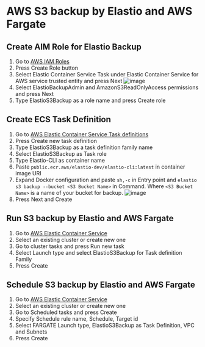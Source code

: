 # AWS S3 backup by Elastio and AWS Fargate

## Create AIM Role for Elastio Backup

1. Go to [AWS IAM Roles](https://console.aws.amazon.com/iamv2/home#/roles)
2. Press Create Role button
3. Select Elastic Container Service Task under Elastic Container Service for AWS service trusted entity and press Next
![image](https://github.com/elastio/contrib/assets/81738703/0a7050a0-895b-4227-a609-40bb9c6acb24)
4. Select ElastioBackupAdmin and AmazonS3ReadOnlyAccess permissions and press Next
5. Type ElastioS3Backup as a role name and press Create role

## Create ECS Task Definition

1. Go to [AWS Elastic Container Service Task definitions](https://console.aws.amazon.com/ecs/v2/task-definitions)
2. Press Create new task definition
3. Type ElastioS3Backup as a task definition family name
4. Select ElastioS3Backup as Task role
5. Type Elastio-CLI as container name
6. Paste `public.ecr.aws/elastio-dev/elastio-cli:latest` in container image URI
7. Expand Docker configuration and paste `sh,-c` in Entry point and `elastio s3 backup --bucket <S3 Bucket Name>` in Command. Where `<S3 Bucket Name>` is a name of your bucket for backup.
![image](https://github.com/elastio/contrib/assets/81738703/5251e7f1-ed76-48bd-96a6-a5f5dfa529a3)
8. Press Next and Create

## Run S3 backup by Elastio and AWS Fargate

1. Go to [AWS Elastic Container Service](https://console.aws.amazon.com/ecs/v2/)
2. Select an existing cluster or create new one
3. Go to cluster tasks and press Run new task
4. Select Launch type and select ElastioS3Backup for Task definition Family
5. Press Create

## Schedule S3 backup by Elastio and AWS Fargate

1. Go to [AWS Elastic Container Service](https://console.aws.amazon.com/ecs/v2/)
2. Select an existing cluster or create new one
3. Go to Scheduled tasks and press Create
4. Specify Schedule rule name, Schedule, Target id
5. Select FARGATE Launch type, ElastioS3Backup as Task Definition, VPC and Subnets
6. Press Create
